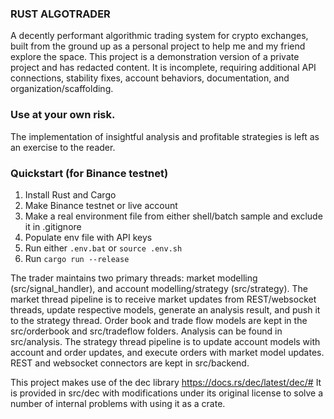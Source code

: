 ### RUST ALGOTRADER
A decently performant algorithmic trading system for crypto exchanges, built from the ground up as a personal project to help me and my friend explore the space. This project is a demonstration version of a private project and has redacted content. It is incomplete, requiring additional API connections, stability fixes, account behaviors, documentation, and organization/scaffolding.
### Use at your own risk.
The implementation of insightful analysis and profitable strategies is left as an exercise to the reader.

### Quickstart (for Binance testnet)
1. Install Rust and Cargo
2. Make Binance testnet or live account
3. Make a real environment file from either shell/batch sample and exclude it in .gitignore
4. Populate env file with API keys
5. Run either `.env.bat` or `source .env.sh`
6. Run `cargo run --release`

The trader maintains two primary threads: market modelling (src/signal_handler), and account modelling/strategy (src/strategy).
The market thread pipeline is to receive market updates from REST/websocket threads, update respective models, generate an analysis result, and push it to the strategy thread.
Order book and trade flow models are kept in the src/orderbook and src/tradeflow folders. Analysis can be found in src/analysis.
The strategy thread pipeline is to update account models with account and order updates, and execute orders with market model updates.
REST and websocket connectors are kept in src/backend.

This project makes use of the dec library
 https://docs.rs/dec/latest/dec/#
 It is provided in src/dec with modifications under its original license to solve a number of internal problems with using it as a crate.
